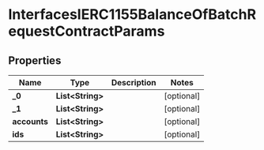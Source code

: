 

# InterfacesIERC1155BalanceOfBatchRequestContractParams

## Properties

Name | Type | Description | Notes
------------ | ------------- | ------------- | -------------
**_0** | **List&lt;String&gt;** |  |  [optional]
**_1** | **List&lt;String&gt;** |  |  [optional]
**accounts** | **List&lt;String&gt;** |  |  [optional]
**ids** | **List&lt;String&gt;** |  |  [optional]




